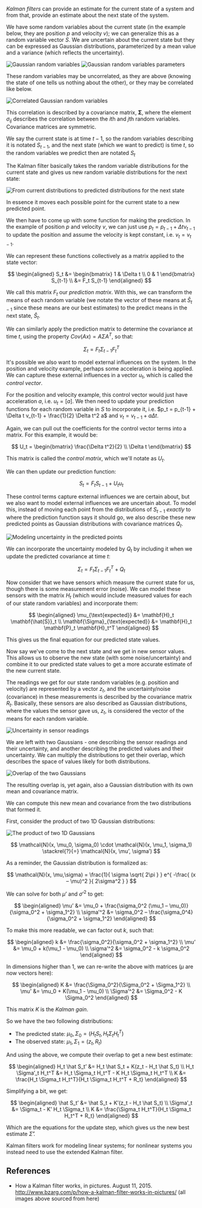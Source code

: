 
_Kalman filters_ can provide an estimate for the current state of a system and from that, provide an estimate about the next state of the system.

We have some random variables about the current state (in the example below, they are position $p$ and velocity $v$); we can generalize this as a random variable vector $S$. We are uncertain about the current state but they can be expressed as Gaussian distributions, parameterized by a mean value and a variance (which reflects the uncertainty).

![Gaussian random variables](assets/kalman_0.png)
![Gaussian random variables parameters](assets/kalman_1.png)

These random variables may be uncorrelated, as they are above (knowing the state of one tells us nothing about the other), or they may be correlated like below.

![Correlated Gaussian random variables](assets/kalman_2.png)

This correlation is described by a covariance matrix, $\mathbf{\Sigma}$, where the element $\sigma_{ij}$ describes the correlation between the $i$th and $j$th random variables. Covariance matrices are symmetric.

We say the current state is at time $t-1$, so the random variables describing it is notated $S_{t-1}$, and the next state (which we want to predict) is time $t$, so the random variables we predict then are notated $S_t$

The Kalman filter basically takes the random variable distributions for the current state and gives us new random variable distributions for the next state:

![From current distributions to predicted distributions for the next state](assets/kalman_3.jpg)

In essence it moves each possible point for the current state to a new predicted point.

We then have to come up with some function for making the prediction. In the example of position $p$ and velocity $v$, we can just use $p_t = p_{t-1} + \Delta t v_{t-1}$ to update the position and assume the velocity is kept constant, i.e. $v_t = v_{t-1}$.

We can represent these functions collectively as a matrix applied to the state vector:

$$
\begin{aligned}
S_t &= \begin{bmatrix}
1 & \Delta t \\
0 & 1
\end{bmatrix} S_{t-1} \\
&= F_t S_{t-1}
\end{aligned}
$$

We call this matrix $F_t$ our _prediction matrix_. With this, we can transform the means of each random variable (we notate the vector of these means at $\hat S_{t-1}$ since these means are our best estimates) to the predict means in the next state, $\hat S_{t}$.

We can similarly apply the prediction matrix to determine the covariance at time $t$, using the property $Cov(Ax) = A \Sigma A^T$, so that:

$$
\Sigma_t = F_t \Sigma_{t-1} F_t^T
$$

It's possible we also want to model external influences on the system. In the position and velocity example, perhaps some acceleration is being applied. We can capture these external influences in a vector $u_t$, which is called the _control vector_.

For the position and velocity example, this control vector would just have acceleration $a$, i.e. $u_t = [a]$. We then need to update your prediction functions for each random variable in $S$ to incorporate it, i.e. $p_t = p_{t-1} + \Delta t v_{t-1} + \frac{1}{2} \Delta t^2 a$ and $v_t = v_{t-1} + a \Delta t$.

Again, we can pull out the coefficients for the control vector terms into a matrix. For this example, it would be:

$$
U_t = \begin{bmatrix} \frac{\Delta t^2}{2} \\ \Delta t \end{bmatrix}
$$

This matrix is called the _control matrix_, which we'll notate as $U_t$.

We can then update our prediction function:

$$
S_t = F_t S_{t-1} + U_t u_t
$$

These control terms capture external influences we are certain about, but we also want to model external influences we are uncertain about. To model this, instead of moving each point from the distributions of $S_{t-1}$ _exactly_ to where the prediction function says it should go, we also describe these new predicted points as Gaussian distributions with covariance matrices $Q_t$.

![Modeling uncertainty in the predicted points](assets/kalman_4.jpg)


We can incorporate the uncertainty modeled by $Q_t$ by including it when we update the predicted covariance at time $t$:

$$
\Sigma_t = F_t \Sigma_{t-1} F_t^T + Q_t
$$


Now consider that we have sensors which measure the current state for us, though there is some measurement error (noise). We can model these sensors with the matrix $H_t$ (which would include measured values for each of our state random variables) and incorporate them:

$$
\begin{aligned}
\mu_{\text{expected}} &= \mathbf{H}_t \mathbf{\hat{S}}_t \\
\mathbf{\Sigma}_{\text{expected}} &= \mathbf{H}_t \mathbf{P}_t \mathbf{H}_t^T
\end{aligned}
$$

This gives us the final equation for our predicted state values.

Now say we've come to the next state and we get in new sensor values. This allows us to observe the new state (with some noise/uncertainty) and combine it to our predicted state values to get a more accurate estimate of the new current state.

The readings we get for our state random variables (e.g. position and velocity) are represented by a vector $z_t$, and the uncertainty/noise (covariance) in these measurements is described by the covariance matrix $R_t$. Basically, these sensors are also described as Gaussian distributions, where the values the sensor gave us, $z_t$, is considered the vector of the means for each random variable.

![Uncertainty in sensor readings](assets/kalman_5.jpg)

We are left with two Gaussians - one describing the sensor readings and their uncertainty, and another describing the predicted values and their uncertainty. We can multiply the distributions to get their overlap, which describes the space of values likely for both distributions.

![Overlap of the two Gaussians](assets/kalman_6.png)

The resulting overlap is, yet again, also a Gaussian distribution with its own mean and covariance matrix.

We can compute this new mean and covariance from the two distributions that formed it.

First, consider the product of two 1D Gaussian distributions:

![The product of two 1D Gaussians](assets/kalman_7.png)

$$
\mathcal{N}(x, \mu_0, \sigma_0) \cdot \mathcal{N}(x, \mu_1, \sigma_1) \stackrel{?}{=} \mathcal{N}(x, \mu’, \sigma’)
$$

As a reminder, the Gaussian distribution is formalized as:

$$
\mathcal{N}(x, \mu,\sigma) = \frac{1}{ \sigma \sqrt{ 2\pi } } e^{ -\frac{ (x – \mu)^2 }{ 2\sigma^2 } }
$$

We can solve for both $\mu’$ and $\sigma’^2$ to get:

$$
\begin{aligned}
\mu’ &= \mu_0 + \frac{\sigma_0^2 (\mu_1 – \mu_0)} {\sigma_0^2 + \sigma_1^2} \\
\sigma’^2 &= \sigma_0^2 – \frac{\sigma_0^4} {\sigma_0^2 + \sigma_1^2}
\end{aligned}
$$

To make this more readable, we can factor out $k$, such that:

$$
\begin{aligned}
k &= \frac{\sigma_0^2}{\sigma_0^2 + \sigma_1^2} \\
\mu’ &= \mu_0 + k(\mu_1 - \mu_0) \\
\sigma’^2 &= \sigma_0^2 - k \sigma_0^2
\end{aligned}
$$

In dimensions higher than 1, we can re-write the above with matrices ($\mu$ are now vectors here):

$$
\begin{aligned}
K &= \frac{\Sigma_0^2}{\Sigma_0^2 + \Sigma_1^2} \\
\mu’ &= \mu_0 + K(\mu_1 - \mu_0) \\
\Sigma’^2 &= \Sigma_0^2 - K \Sigma_0^2
\end{aligned}
$$

This matrix $K$ is the _Kalman gain_.

So we have the two following distributions:

- The predicted state: $\mu_0, \Sigma_0 = (H_t S_t, H_t \Sigma_t H_t^T)$
- The observed state: $\mu_1, \Sigma_1 = (z_t, R_t)$

And using the above, we compute their overlap to get a new best estimate:

$$
\begin{aligned}
H_t \hat S_t’ &= H_t \hat S_t + K(z_t - H_t \hat S_t) \\
H_t \Sigma’_t H_t^T &= H_t \Sigma_t H_t^T - K H_t \Sigma_t H_t^T \\
K &= \frac{H_t \Sigma_t H_t^T}{H_t \Sigma_t H_t^T + R_t}
\end{aligned}
$$

Simplifying a bit, we get:

$$
\begin{aligned}
\hat S_t’ &= \hat S_t + K’(z_t - H_t \hat S_t) \\
\Sigma’_t &= \Sigma_t - K’ H_t \Sigma_t \\
K &= \frac{\Sigma_t H_t^T}{H_t \Sigma_t H_t^T + R_t}
\end{aligned}
$$

Which are the equations for the update step, which gives us the new best estimate $\hat \Sigma’$.

Kalman filters work for modeling linear systems; for nonlinear systems you instead need to use the extended Kalman filter.

## References

- How a Kalman filter works, in pictures. August 11, 2015. <http://www.bzarg.com/p/how-a-kalman-filter-works-in-pictures/> (all images above sourced from here)
